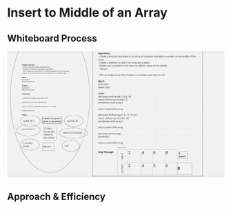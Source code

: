 # Insert to Middle of an Array
<!-- create a whiteboard to add a value in the middle of an array-->

## Whiteboard Process
![](./insert-shift-array.png)

## Approach & Efficiency
<!-- What approach did you take? Discuss Why. What is the Big O space/time for this approach?
The Big O was O(n) and O(n) because both increase linearly in my approach.And I used insert in order to put the new value in the middle-->
